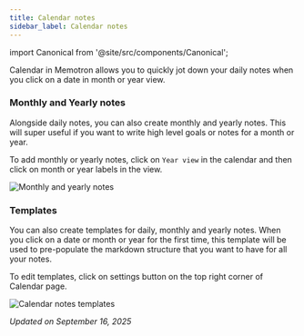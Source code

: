 ```yaml
---
title: Calendar notes
sidebar_label: Calendar notes
---
```

import Canonical from '@site/src/components/Canonical';

<Canonical path="/memotron/features/calendar" />

Calendar in Memotron allows you to quickly jot down your daily notes when you click on a date in month or year view.

### Monthly and Yearly notes
Alongside daily notes, you can also create monthly and yearly notes. This will super useful if you want to write high level goals or notes for a month or year.

To add monthly or yearly notes, click on `Year view` in the calendar and then click on month or year labels in the view.

![Monthly and yearly notes](https://cdn.21n.org/memotron/docs/monthly-notes.gif)



### Templates
You can also create templates for daily, monthly and yearly notes. When you click on a date or month or year for the first time, this template will be used to pre-populate the markdown structure that you want to have for all your notes.

To edit templates, click on settings button on the top right corner of Calendar page.

![Calendar notes templates](https://cdn.21n.org/memotron/changelog/daily-notes-template.png)


*Updated on September 16, 2025*